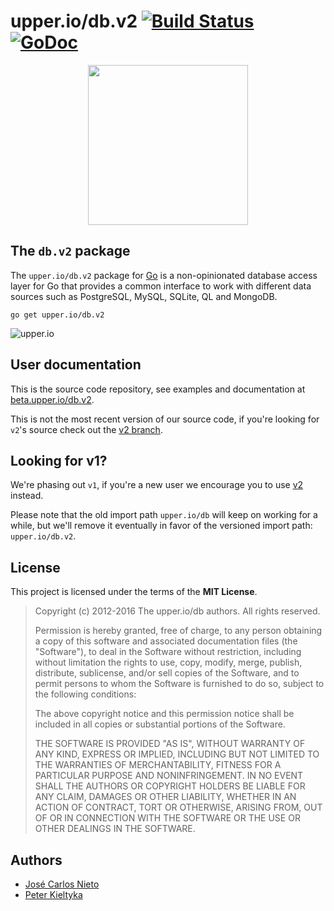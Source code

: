 # upper.io/db.v2 [![Build Status](https://travis-ci.org/upper/db.svg?branch=v2)](https://travis-ci.org/upper/db) [![GoDoc](https://godoc.org/upper.io/db.v2?status.svg)](https://godoc.org/upper.io/db.v2)

<center>
<img src="http://beta.upper.io/db.v2/images/gopher.svg" width="256" />
</center>

## The `db.v2` package

The `upper.io/db.v2` package for [Go][2]  is a non-opinionated database access
layer for Go that provides a common interface to work with different data
sources such as PostgreSQL, MySQL, SQLite, QL and MongoDB.

```
go get upper.io/db.v2
```

![upper.io](http://beta.upper.io/db.v2/res/general.png)

## User documentation

This is the source code repository, see examples and documentation at
[beta.upper.io/db.v2][1].

This is not the most recent version of our source code, if you're looking for
`v2`'s source check out the [v2 branch](https://github.com/upper/db/tree/v2).

## Looking for v1?

We're phasing out `v1`, if you're a new user we encourage you to use [v2][1]
instead.

Please note that the old import path `upper.io/db` will keep on working for a
while, but we'll remove it eventually in favor of the versioned import path:
`upper.io/db.v2`.

## License

This project is licensed under the terms of the **MIT License**.

> Copyright (c) 2012-2016 The upper.io/db authors. All rights reserved.
>
> Permission is hereby granted, free of charge, to any person obtaining
> a copy of this software and associated documentation files (the
> "Software"), to deal in the Software without restriction, including
> without limitation the rights to use, copy, modify, merge, publish,
> distribute, sublicense, and/or sell copies of the Software, and to
> permit persons to whom the Software is furnished to do so, subject to
> the following conditions:
>
> The above copyright notice and this permission notice shall be
> included in all copies or substantial portions of the Software.
>
> THE SOFTWARE IS PROVIDED "AS IS", WITHOUT WARRANTY OF ANY KIND,
> EXPRESS OR IMPLIED, INCLUDING BUT NOT LIMITED TO THE WARRANTIES OF
> MERCHANTABILITY, FITNESS FOR A PARTICULAR PURPOSE AND
> NONINFRINGEMENT. IN NO EVENT SHALL THE AUTHORS OR COPYRIGHT HOLDERS BE
> LIABLE FOR ANY CLAIM, DAMAGES OR OTHER LIABILITY, WHETHER IN AN ACTION
> OF CONTRACT, TORT OR OTHERWISE, ARISING FROM, OUT OF OR IN CONNECTION
> WITH THE SOFTWARE OR THE USE OR OTHER DEALINGS IN THE SOFTWARE.

## Authors

* [José Carlos Nieto](https://github.com/xiam)
* [Peter Kieltyka](https://github.com/pkieltyka)

[1]: https://upper.io/db
[2]: http://golang.org
[3]: http://en.wikipedia.org/wiki/Create,_read,_update_and_delete
